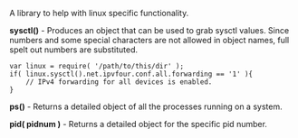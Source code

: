 A library to help with linux specific functionality.

__sysctl()__ - 
Produces an object that can be used to grab sysctl values. Since numbers and some special
characters are not allowed in object names, full spelt out numbers are substituted.

	var linux = require( '/path/to/this/dir' );
	if( linux.sysctl().net.ipvfour.conf.all.forwarding == '1' ){
		// IPv4 forwarding for all devices is enabled.
	}

__ps()__ - 
Returns a detailed object of all the processes
running on a system.

__pid( pidnum )__ - 
Returns a detailed object for the specific pid number.
